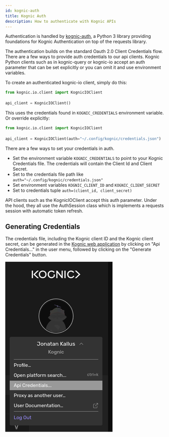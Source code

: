 ```yaml
---
id: kognic-auth
title: Kognic Auth
description: How to authenticate with Kognic APIs
---
```

Authentication is handled by [kognic-auth](https://pypi.org/project/kognic-auth/), a Python 3 library providing foundations for Kognic Authentication on top of the requests library.

The authentication builds on the standard Oauth 2.0 Client Credentials flow. There are a few ways to provide auth credentials to our api clients. Kognic Python clients such as in  kognic-query or kognic-io accept an auth parameter that can be set explicitly or you can omit it and use environment variables.

To create an authenticated kognic-io client, simply do this:

```python
from kognic.io.client import KognicIOClient

api_client = KognicIOClient()
```
This uses the credentials found in `KOGNIC_CREDENTIALS` environment variable. Or override explicitly:

```python
from kognic.io.client import KognicIOClient

api_client = KognicIOClient(auth="~/.config/kognic/credentials.json")
```

There are a few ways to set your credentials in auth.

- Set the environment variable `KOGNIC_CREDENTIALS` to point to your Kognic Credentials file. The credentials will contain the Client Id and Client Secret.
- Set to the credentials file path like `auth="~/.config/kognic/credentials.json"`
- Set environment variables `KOGNIC_CLIENT_ID` and `KOGNIC_CLIENT_SECRET`
- Set to credentials tuple `auth=(client_id, client_secret)`

API clients such as the KognicIOClient accept this auth parameter.
Under the hood, they all use the AuthSession class which is implements a requests session with automatic token refresh.

## Generating Credentials

The credentials file, including the Kognic client ID and the Kognic client secret, can be generated in the [Kognic web application](https://app.kognic.com) by clicking on "Api Credentials..." in the user menu, followed by clicking on the "Generate Credentials" button.

![Generate API credentials app screenshot](../static/img/generate-api-credentials.png)

